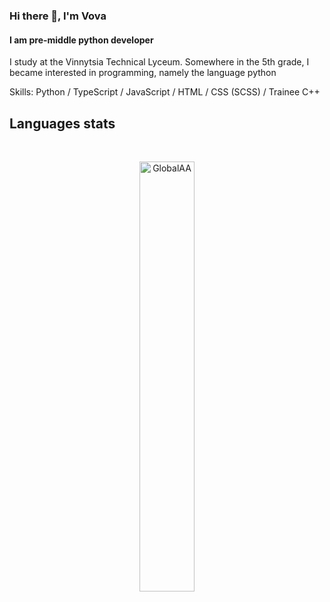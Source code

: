 ### Hi there 👋, I'm Vova
#### I am pre-middle python developer

I study at the Vinnytsia Technical Lyceum. Somewhere in the 5th grade, I became interested in programming, namely the language python

Skills: Python / TypeScript / JavaScript / HTML / CSS (SCSS) / Trainee C++

<h2>Languages stats </h2> 
<br/>
<p align="center"> <img width="42%" src="https://github-readme-stats.vercel.app/api/top-langs/?username=GlobalAA&layout=compact&theme=tokyonight&hide=css,scss,makefile, html" alt="GlobalAA" /> </p>
